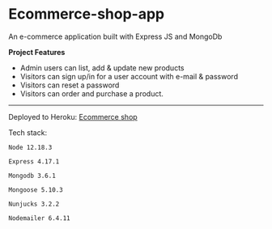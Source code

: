 # Ecommerce-shop-app
An e-commerce application built with Express JS and MongoDb

**Project Features**

 - Admin users can list, add & update new products
 - Visitors can sign up/in for a user account with e-mail & password
 - Visitors can reset a password
 - Visitors can order and purchase a product.
 
*************************************************

Deployed to Heroku: [Ecommerce shop](https://shop-app-node.herokuapp.com/)

Tech stack:

    Node 12.18.3

    Express 4.17.1
    
    Mongodb 3.6.1
    
    Mongoose 5.10.3

    Nunjucks 3.2.2
    
    Nodemailer 6.4.11
